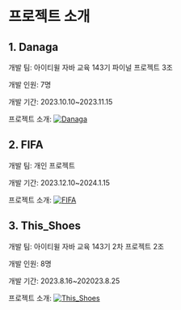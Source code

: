 #  프로젝트 소개


## 1. Danaga

개발 팀: 아이티윌 자바 교육 143기 파이널 프로젝트 3조

개발 인원: 7명 

개발 기간: 2023.10.10~2023.11.15

프로젝트 소개:  [![Danaga](https://github.com/ykmr0331/myProject/assets/117189519/bd28806a-564c-4101-b87b-913c11dfaaca)](https://github.com/ykmr0331/myProject/tree/master/Danaga)


## 2. FIFA 

개발 팀: 개인 프로젝트 

개발 기간: 2023.12.10~2024.1.15

프로젝트 소개:  [![FIFA](https://github.com/ykmr0331/myProject/assets/117189519/1d737e9b-cb12-4e9f-a57b-15362e0026a8)](https://github.com/ykmr0331/myProject/tree/master/FIFA)


## 3. This_Shoes

개발 팀: 아이티윌 자바 교육 143기 2차 프로젝트 2조

개발 인원: 8명 

개발 기간: 2023.8.16~202023.8.25

프로젝트 소개:  [![This_Shoes](https://github.com/ykmr0331/myProject/assets/117189519/b2661e8d-547c-4eb1-a6e1-0ec037069e80)](https://github.com/ykmr0331/myProject/tree/master/This_Shoes)

















  


